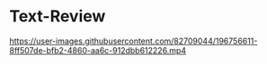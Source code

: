 # Text-Review

https://user-images.githubusercontent.com/82709044/196756611-8ff507de-bfb2-4860-aa6c-912dbb612226.mp4
